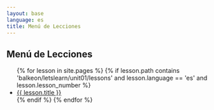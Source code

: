 ```yaml
---
layout: base
language: es
title: Menú de Lecciones
---
```


## Menú de Lecciones

<ul>
  {% for lesson in site.pages %}
    {% if lesson.path contains 'balkeon/letslearn/unit01/lessons' and lesson.language == 'es' and lesson.lesson_number %}
      <li><a href="{{ lesson.url }}">{{ lesson.title }}</a></li>
    {% endif %}
  {% endfor %}
</ul>
